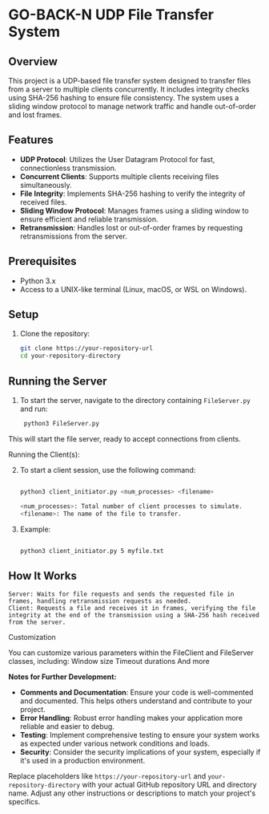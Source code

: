 # GO-BACK-N UDP File Transfer System

## Overview
This project is a UDP-based file transfer system designed to transfer files from a server to multiple clients concurrently. It includes integrity checks using SHA-256 hashing to ensure file consistency. The system uses a sliding window protocol to manage network traffic and handle out-of-order and lost frames.

## Features
- **UDP Protocol**: Utilizes the User Datagram Protocol for fast, connectionless transmission.
- **Concurrent Clients**: Supports multiple clients receiving files simultaneously.
- **File Integrity**: Implements SHA-256 hashing to verify the integrity of received files.
- **Sliding Window Protocol**: Manages frames using a sliding window to ensure efficient and reliable transmission.
- **Retransmission**: Handles lost or out-of-order frames by requesting retransmissions from the server.

## Prerequisites
- Python 3.x
- Access to a UNIX-like terminal (Linux, macOS, or WSL on Windows).

## Setup
1. Clone the repository:
   ```sh
   git clone https://your-repository-url
   cd your-repository-directory

## Running the Server
1. To start the server, navigate to the directory containing `FileServer.py` and run:
   ```sh
    python3 FileServer.py


This will start the file server, ready to accept connections from clients.

Running the Client(s):

2. To start a client session, use the following command:

    ```sh

    python3 client_initiator.py <num_processes> <filename>

    <num_processes>: Total number of client processes to simulate.
    <filename>: The name of the file to transfer.

3. Example:

    ```sh

    python3 client_initiator.py 5 myfile.txt

## How It Works

    Server: Waits for file requests and sends the requested file in frames, handling retransmission requests as needed.
    Client: Requests a file and receives it in frames, verifying the file integrity at the end of the transmission using a SHA-256 hash received from the server.

Customization

You can customize various parameters within the FileClient and FileServer classes, including:
    Window size
    Timeout durations
    And more


**Notes for Further Development:**
- **Comments and Documentation**: Ensure your code is well-commented and documented. This helps others understand and contribute to your project.
- **Error Handling**: Robust error handling makes your application more reliable and easier to debug.
- **Testing**: Implement comprehensive testing to ensure your system works as expected under various network conditions and loads.
- **Security**: Consider the security implications of your system, especially if it's used in a production environment.

Replace placeholders like `https://your-repository-url` and `your-repository-directory` with your actual GitHub repository URL and directory name. Adjust any other instructions or descriptions to match your project's specifics.
